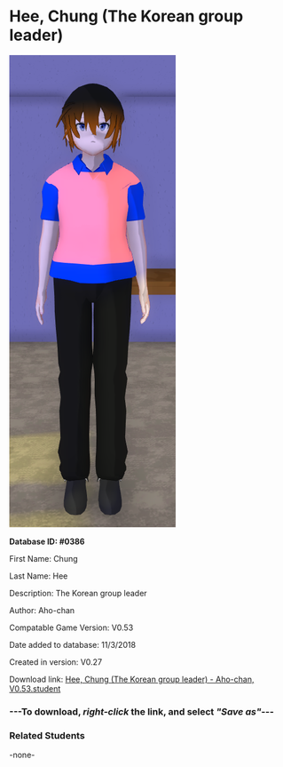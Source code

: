 # Hee, Chung (The Korean group leader)

<img src="../../Files/Images/Hee, Chung (The Korean group leader).png" title="Hee, Chung (The Korean group leader) - Aho-chan, V0.53">

**Database ID: #0386**

First Name: Chung

Last Name: Hee

Description: The Korean group leader

Author: Aho-chan

Compatable Game Version: V0.53

Date added to database: 11/3/2018

Created in version: V0.27

Download link: <a href="https://raw.githubusercontent.com/Arbiter1223/Daigaku-Gurashi-Custom-Students/master/Files/Student%20Files/Hee%2C%20Chung%20(The%20Korean%20group%20leader)%20-%20Aho-chan%2C%20V0.53.student">Hee, Chung (The Korean group leader) - Aho-chan, V0.53.student</a>

### ---**To download, _right-click_ the link, and select _"Save as"_**---

### Related Students

-none-
